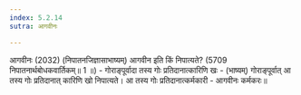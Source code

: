 ```yaml
---
index: 5.2.14
sutra: आगवीनः

---
```

 आगवीनः (2032) (निपातनजिज्ञासाभाष्यम्) आगवीन इति किं निपात्यते? (5709 निपातनार्थबोधकवार्तिकम्॥ 1 ॥) - गोराङ्पूर्वादा तस्य गोः प्रतिदानात्कारिणि खः - (भाष्यम्) गोराङ्पूर्वात् आ तस्य गोः प्रतिदानात् कारिणि खो निपात्यते। आ तस्य गोः प्रतिदानात्कर्मकारी - आगवीनः कर्मकरः॥ 